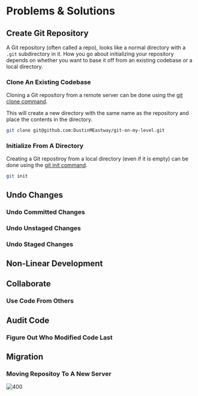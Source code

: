 # Problems & Solutions

## Create Git Repository

A Git repository (often called a repo), looks like a normal directory with a `.git` subdirectory in it. How you go about initializing your repository depends on whether you want to base it off from an existing codebase or a local directory.

### Clone An Existing Codebase

Cloning a Git repository from a remote server can be done using the [git clone command](./commands.md#git-clone).

This will create a new directory with the same name as the repository and place the contents in the directory.

```bash
git clone git@github.com:DustinMEastway/git-on-my-level.git
```

### Initialize From A Directory

Creating a Git repostiroy from a local directory (even if it is empty) can be done using the [git init command](./commands.md#git-init).

```bash
git init
```

## Undo Changes

### Undo Committed Changes

### Undo Unstaged Changes

### Undo Staged Changes

## Non-Linear Development

## Collaborate

### Use Code From Others

## Audit Code

### Figure Out Who Modified Code Last

## Migration

### Moving Repositoy To A New Server

![400](https://git-scm.com/book/en/v2/images/distributed.png)
